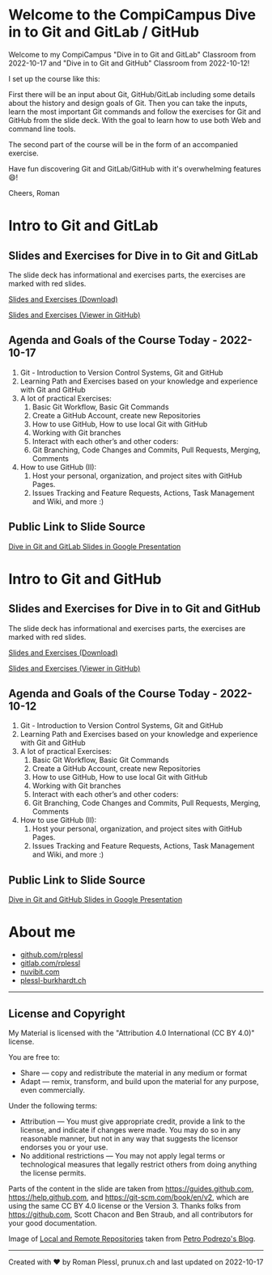 # Welcome to the CompiCampus Dive in to Git and GitLab / GitHub

Welcome to my CompiCampus "Dive in to Git and GitLab" Classroom from 2022-10-17 and "Dive in to Git and GitHub" Classroom from 2022-10-12!

I set up the course like this:

First there will be an input about Git, GitHub/GitLab including some details about the history and design goals of Git. Then you can take the inputs, learn the most important Git commands and follow the exercises for Git and GitHub from the slide deck. With the goal to learn how to use both Web and command line tools.

The second part of the course will be in the form of an accompanied exercise.

Have fun discovering Git and GitLab/GitHub with it's overwhelming features :smile:!

Cheers, Roman


# Intro to Git and GitLab

## Slides and Exercises for Dive in to Git and GitLab

The slide deck has informational and exercises parts, the exercises are marked with red slides.

[Slides and Exercises (Download)](https://github.com/rplessl/compicampus-git-intro/raw/master/docs/CompiCampus%20-%20Dive%20in%20to%20Git%20and%20GitLab%20-%202022-10-17.pdf)

[Slides and Exercises (Viewer in GitHub)](https://github.com/rplessl/compicampus-git-intro/blob/master/docs/CompiCampus%20-%20Dive%20in%20to%20Git%20and%20GitLab%20-%202022-10-17.pdf)

## Agenda and Goals of the Course Today - 2022-10-17

1. Git - Introduction to Version Control Systems, Git and GitHub
2. Learning Path and Exercises based on your knowledge and experience with Git and GitHub
3. A lot of practical Exercises:
   1. Basic Git Workflow, Basic Git Commands
   2. Create a GitHub Account, create new Repositories
   3. How to use GitHub, How to use local Git with GitHub
   4. Working with Git branches
   5. Interact with each other’s and other coders:
   6. Git Branching, Code Changes and Commits, Pull Requests, Merging, Comments
4. How to use GitHub (II):
   1. Host your personal, organization, and project sites with GitHub Pages.
   2. Issues Tracking and Feature Requests, Actions, Task Management and Wiki, and more :)

## Public Link to Slide Source

[Dive in Git and GitLab Slides in Google Presentation](https://docs.google.com/presentation/d/1FmP6ZOypvz3MiRkU7Q0N6tdP96i6n6gyMvH5T3RInLo/edit?usp=sharing)


# Intro to Git and GitHub

## Slides and Exercises for Dive in to Git and GitHub

The slide deck has informational and exercises parts, the exercises are marked with red slides.

[Slides and Exercises (Download)](https://github.com/rplessl/compicampus-git-intro/raw/master/docs/CompiCampus%20-%20Dive%20in%20to%20Git%20and%20GitHub%20-%202022-10-12.pdf)


[Slides and Exercises (Viewer in GitHub)](https://github.com/rplessl/compicampus-git-intro/blob/master/docs/CompiCampus%20-%20Dive%20in%20to%20Git%20and%20GitHub%20-%202022-10-12.pdf)

## Agenda and Goals of the Course Today - 2022-10-12

1. Git - Introduction to Version Control Systems, Git and GitHub
2. Learning Path and Exercises based on your knowledge and experience with Git and GitHub
3. A lot of practical Exercises:
   1. Basic Git Workflow, Basic Git Commands
   2. Create a GitHub Account, create new Repositories
   3. How to use GitHub, How to use local Git with GitHub
   4. Working with Git branches
   5. Interact with each other’s and other coders:
   6. Git Branching, Code Changes and Commits, Pull Requests, Merging, Comments
4. How to use GitHub (II):
   1. Host your personal, organization, and project sites with GitHub Pages.
   2. Issues Tracking and Feature Requests, Actions, Task Management and Wiki, and more :)


## Public Link to Slide Source

[Dive in Git and GitHub Slides in Google Presentation](https://docs.google.com/presentation/d/1p11ehYNbOYlN-q_oFjBC86GVhdMCby6TbJXvXWrS-6s/edit?usp=sharing)

# About me

* [github.com/rplessl](https://github.com/rplessl])
* [gitlab.com/rplessl](https://gitlab.com/rplessl])
* [nuvibit.com](https://nuvibit.com)
* [plessl-burkhardt.ch](https://plessl-burkhardt.ch)

---

## License and Copyright

My Material is licensed with the "Attribution 4.0 International (CC BY 4.0)" license.

You are free to:
* Share — copy and redistribute the material in any medium or format
* Adapt — remix, transform, and build upon the material for any purpose, even commercially.

Under the following terms:
* Attribution — You must give appropriate credit, provide a link to the license, and indicate if changes were made. You may do so in any reasonable manner, but not in any way that suggests the licensor endorses you or your use.
* No additional restrictions — You may not apply legal terms or technological measures that legally restrict others from doing anything the license permits.

Parts of the content in the slide are taken from https://guides.github.com, https://help.github.com, and https://git-scm.com/book/en/v2, which are using the same CC BY 4.0 license or the Version 3. Thanks folks from https://github.com, Scott Chacon and Ben Straub, and all contributors for your good documentation.

Image of [Local and Remote Repositories](http://blog.podrezo.com/wp-content/uploads/2014/09/git-operations.png) taken from [Petro Podrezo's Blog](http://blog.podrezo.com).

---

Created with :heart: by Roman Plessl, prunux.ch and last updated on 2022-10-17
